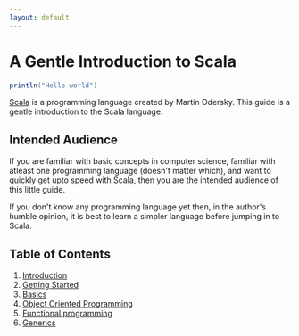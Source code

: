 ```yaml
---
layout: default
---
```


# A Gentle Introduction to Scala

``` scala
println("Hello world")
```

[Scala](http://scala-lang.org/) is a programming language created by Martin Odersky. This guide is a gentle
introduction to the Scala language.

## Intended Audience
If you are familiar with basic concepts in computer science, familiar with atleast
one programming language (doesn't matter which), and want to quickly get upto speed with Scala,
then you are the intended audience of this little guide.

If you don't know any programming language yet then, in the author's humble opinion, it is best to learn
a simpler language before jumping in to Scala.

## Table of Contents
1. [Introduction](chapter1)
2. [Getting Started](chapter2)
3. [Basics](chapter2)
4. [Object Oriented Programming](chapter2)
5. [Functional programming](chapter2)
6. [Generics](chapter2)
